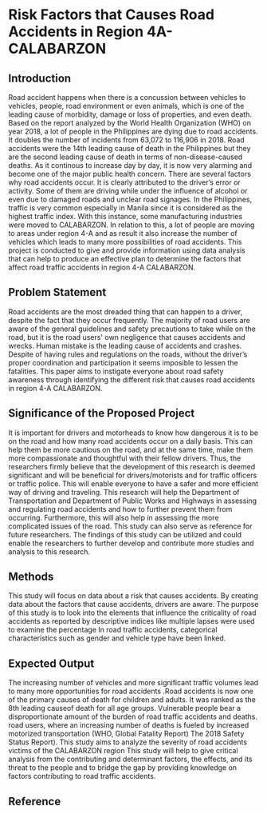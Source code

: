 # Risk Factors that Causes Road Accidents in Region 4A- CALABARZON
## Introduction
  Road accident happens when there is a concussion between vehicles to vehicles, people, road environment or even animals, which is one of the leading cause of morbidity, damage or loss of properties, and even death. Based on the report analyzed by the World Health Organization (WHO) on year 2018, a lot of people in the Philippines are dying due to road accidents. It doubles the number of incidents from 63,072  to 116,906 in 2018. Road accidents were the 14th leading cause of death in the Philippines but they are the second leading cause of death in terms of non-disease-caused deaths.  As it continous to increase day by day, it is now very alarming and become one of the major public health concern. 
  There are several factors why road accidents occur. It is clearly attributed to the driver’s error or activity. Some of them are driving while under the influence of alcohol or even due to damaged roads and unclear road signages. In the Philippines, traffic is very common especially in Manila since it is considered as the highest traffic index. With this instance, some manufacturing industries were moved to CALABARZON. In relation to this, a lot of people are moving to areas under region 4-A and as result it also increase the number of vehicles which leads to many more possibilities of road accidents. 
  This project is conducted to give and provide information using data analysis that can help to produce an effective plan to determine the factors that affect road  traffic accidents in region 4-A CALABARZON.
## Problem Statement
 Road accidents are the most dreaded thing that can happen to a driver, despite the fact that they occur frequently. The majority of road users are aware of the general guidelines and safety precautions to take while on the road, but it is the road users' own negligence that causes accidents and wrecks. Human mistake is the leading cause of accidents and crashes. Despite of having rules and regulations on the roads, without the driver’s proper coordination and participation it seems imposible to lessen the fatalities. This paper aims to instigate everyone about road safety awareness through identifying the different risk that causes road accidents in region 4-A CALABARZON.
## Significance of the Proposed Project
It is important for drivers and motorheads to know how dangerous it is to be on the road and how many road accidents occur on a daily basis. This can help them be more cautious on the road, and at the same time, make them more compassionate and thoughtful with their fellow drivers. Thus, the researchers firmly believe that the development of this research is deemed significant and will be beneficial for drivers/motorists and for traffic officers or traffic police. This will enable everyone to have a safer and more efficient way of driving and traveling.
This research will help the Department of Transportation and Department of Public Works and Highways in assessing and regulating road accidents and how to further prevent them from occurring. Furthermore, this will also help in assessing the more complicated issues of the road.
This study can also serve as reference for future researchers. The findings of this study can be utilized and could enable the researchers to further develop and contribute more studies and analysis to this research.
## Methods
This study will focus on data about a risk that causes accidents. By creating data about the factors that cause accidents, drivers are aware. The purpose of this study is to look into the elements that influence the criticality of road accidents as reported by descriptive indices like multiple lapses were used to examine the percentage In road traffic accidents, categorical characteristics such as gender and vehicle type have been linked.
## Expected Output
The increasing number of vehicles and more significant traffic volumes lead to many more opportunities for road accidents .Road accidents is now one of the primary causes of death for children and adults. It was ranked as the 8th leading causeof death for all age groups. Vulnerable people bear a disproportionate amount of the burden of road traffic accidents and deaths. road users, where an increasing number of deaths is fueled by increased motorized transportation (WHO, Global Fatality Report) The 2018 Safety Status Report). This study aims to analyze the severity of road accidents victims of the CALABARZON region This study will help to give critical analysis from the contributing and determinant factors, the effects, and its threat to the people and  to bridge the gap by providing knowledge on factors contributing to road traffic accidents.

## Reference


